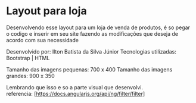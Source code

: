 # Layout para loja

Desenvolvendo esse layout para um loja de venda de produtos, é so pegar o codigo e 
inserir em seu site fazendo as modificações que deseja de acordo com sua necessidade

Desenvolvido por: Ilton Batista da Silva Júnior
Tecnologias utilizadas: Bootstrap | HTML

Tamanho das imagens pequenas: 700 x 400
Tamanho das imagens grandes: 900 x 350

Lembrando que isso e so a parte visual que desenvolvi. <br>
referencia: [https://docs.angularjs.org/api/ng/filter/filter] 